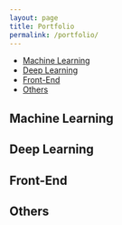 ```yaml
---
layout: page
title: Portfolio
permalink: /portfolio/
---
```


* [Machine Learning](#machine-learning)
* [Deep Learning](#deep-learning)
* [Front-End](#front-end)
* [Others](#others)

## Machine Learning

<object type="image/svg+xml" data="https://gh-card.dev/repos/windsuzu/Baseball-Decision-Tree.svg?link_target=_blank" style="vertical-align: top"></object>

<object type="image/svg+xml" data="https://gh-card.dev/repos/windsuzu/Titanic-Machine-Learning-and-Deep-Learning.svg?link_target=_blank" style="vertical-align: top"></object>

## Deep Learning

<object type="image/svg+xml" data="https://gh-card.dev/repos/windsuzu/Joint-Semantic-Phonetic-Embedding.svg?link_target=_blank" style="vertical-align: top"></object>

<object type="image/svg+xml" data="https://gh-card.dev/repos/windsuzu/Tensorflow2-Beginner.svg?link_target=_blank" style="vertical-align: top"></object>

<object type="image/svg+xml" data="https://gh-card.dev/repos/windsuzu/AICUP-Analysis-and-Classification-of-Thesis.svg?link_target=_blank" style="vertical-align: top"></object>

<object type="image/svg+xml" data="https://gh-card.dev/repos/windsuzu/AICUP-Deidentification-of-Medical-Data.svg?link_target=_blank" style="vertical-align: top"></object>

<object type="image/svg+xml" data="https://gh-card.dev/repos/windsuzu/Robotic-Navigation.svg?link_target=_blank" style="vertical-align: top"></object>


## Front-End

<object type="image/svg+xml" data="https://gh-card.dev/repos/windsuzu/Flutterpedia.svg?link_target=_blank" style="vertical-align: top"></object>

<object type="image/svg+xml" data="https://gh-card.dev/repos/windsuzu/Design-Pattern.svg?link_target=_blank" style="vertical-align: top"></object>

## Others

<object type="image/svg+xml" data="https://gh-card.dev/repos/windsuzu/Leetcode-Python.svg?link_target=_blank" style="vertical-align: top"></object>

<object type="image/svg+xml" data="https://gh-card.dev/repos/windsuzu/PythonUniverse.svg?link_target=_blank" style="vertical-align: top"></object>